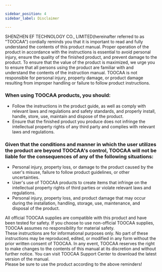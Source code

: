 ```yaml
---

sidebar_position: 4
sidebar_label: Disclaimer

---
```

SHENZHEN EF TECHNOLOGY CO., LIMITED(hereinafter referred to as "TOOCAA") cordially reminds you that it is important to read and fully understand the contents of this product manual. Proper operation of the product in accordance with the instructions is essential to avoid personal injury, ensure the quality of the finished product, and prevent damage to the product. To ensure that the value of the product is maximized, we urge you to ensure that all persons using the product are familiar with and understand the contents of the instruction manual. TOOCAA is not responsible for personal injury, property damage, or product damage resulting from improper handling or failure to follow product instructions.

  
### When using TOOCAA products, you should:
- Follow the instructions in the product guide, as well as comply with relevant laws and regulations and safety standards, and properly install, handle, store, use, maintain and dispose of the product.  
- Ensure that the finished product you produce does not infringe the intellectual property rights of any third party and complies with relevant laws and regulations.  

### Given that the conditions and manner in which the user utilizes the product are beyond TOOCAA's control, TOOCAA will not be liable for the consequences of any of the following situations:
- Personal injury, property loss, or damage to the product caused by the user's misuse, failure to follow product guidelines, or other uncertainties.  
- User's use of TOOCAA products to create items that infringe on the intellectual property rights of third parties or violate relevant laws and regulations.  
- Personal injury, property loss, and product damage that may occur during the installation, handling, storage, use, maintenance, and disposal of the product.  


  
All official TOOCAA supplies are compatible with this product and have been tested for safety. If you choose to use non-official TOOCAA supplies, TOOCAA assumes no responsibility for material safety.  
These instructions are for informational purposes only. No part of these instructions may be reproduced, edited, or modified in any form without the prior written consent of TOOCAA. In any event, TOOCAA reserves the right to make changes to the contents of this manual at its discretion and without further notice. You can visit TOOCAA Support Center to download the latest version of the manual.  
Please be sure to use the product according to the above reminders!
